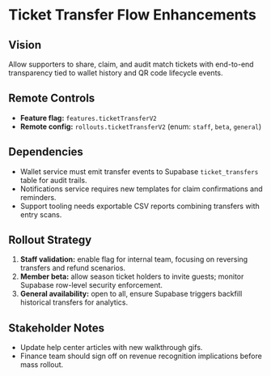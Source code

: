 # Ticket Transfer Flow Enhancements

## Vision
Allow supporters to share, claim, and audit match tickets with end-to-end transparency tied to wallet history and QR code lifecycle events.

## Remote Controls
- **Feature flag:** `features.ticketTransferV2`
- **Remote config:** `rollouts.ticketTransferV2` (enum: `staff`, `beta`, `general`)

## Dependencies
- Wallet service must emit transfer events to Supabase `ticket_transfers` table for audit trails.
- Notifications service requires new templates for claim confirmations and reminders.
- Support tooling needs exportable CSV reports combining transfers with entry scans.

## Rollout Strategy
1. **Staff validation:** enable flag for internal team, focusing on reversing transfers and refund scenarios.
2. **Member beta:** allow season ticket holders to invite guests; monitor Supabase row-level security enforcement.
3. **General availability:** open to all, ensure Supabase triggers backfill historical transfers for analytics.

## Stakeholder Notes
- Update help center articles with new walkthrough gifs.
- Finance team should sign off on revenue recognition implications before mass rollout.
